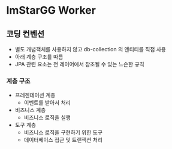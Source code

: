 # ImStarGG Worker

## 코딩 컨벤션

- 별도 개념객체를 사용하지 않고 db-collection 의 엔티티를 직접 사용
- 아래 계층 구조를 따름
- JPA 관련 요소는 전 레이어에서 참조될 수 있는 느슨한 규칙

### 계층 구조

- 프레젠테이션 계층
  - 이벤트를 받아서 처리
- 비즈니스 계층
  - 비즈니스 로직을 실행
- 도구 계층
  - 비즈니스 로직을 구현하기 위한 도구 
  - 데이터베이스 접근 및 트랜잭션 처리
